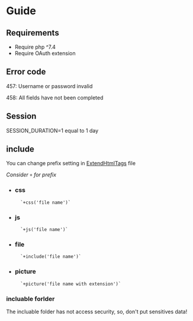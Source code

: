 # Guide

## Requirements

- Require php ^7.4
- Require OAuth extension

## Error code

457: Username or password invalid

458: All fields have not been completed

## Session

SESSION_DURATION=1 equal to 1 day

## include

You can change prefix setting in [ExtendHtmlTags](App/ExtendHtmlTags/ExtendHtmlTags.php) file

*Consider `+` for prefix*

- ### css

        `+css('file name')`

- ### js

        `+js('file name')`

- ### file

        `+include('file name')`

- ### picture

        `+picture('file name with extension')`

### incluable forlder

The incluable folder has not access security, so, don't put sensitives data!
